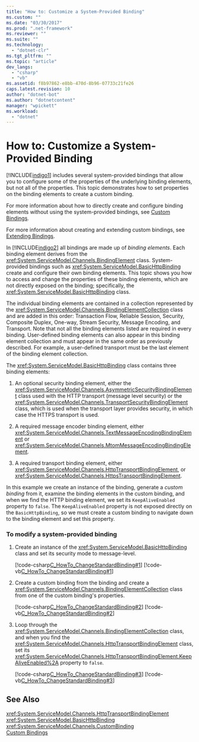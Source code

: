 ```yaml
---
title: "How to: Customize a System-Provided Binding"
ms.custom: ""
ms.date: "03/30/2017"
ms.prod: ".net-framework"
ms.reviewer: ""
ms.suite: ""
ms.technology: 
  - "dotnet-clr"
ms.tgt_pltfrm: ""
ms.topic: "article"
dev_langs: 
  - "csharp"
  - "vb"
ms.assetid: f8b97862-e8bb-470d-8b96-07733c21fe26
caps.latest.revision: 10
author: "dotnet-bot"
ms.author: "dotnetcontent"
manager: "wpickett"
ms.workload: 
  - "dotnet"
---
```

# How to: Customize a System-Provided Binding
[!INCLUDE[indigo1](../../../../includes/indigo1-md.md)] includes several system-provided bindings that allow you to configure some of the properties of the underlying binding elements, but not all of the properties. This topic demonstrates how to set properties on the binding elements to create a custom binding.  
  
 For more information about how to directly create and configure binding elements without using the system-provided bindings, see [Custom Bindings](../../../../docs/framework/wcf/extending/custom-bindings.md).  
  
 For more information about creating and extending custom bindings, see [Extending Bindings](../../../../docs/framework/wcf/extending/extending-bindings.md).  
  
 In [!INCLUDE[indigo2](../../../../includes/indigo2-md.md)] all bindings are made up of *binding elements*. Each binding element derives from the <xref:System.ServiceModel.Channels.BindingElement> class. System-provided bindings such as <xref:System.ServiceModel.BasicHttpBinding> create and configure their own binding elements. This topic shows you how to access and change the properties of these binding elements, which are not directly exposed on the binding; specifically, the <xref:System.ServiceModel.BasicHttpBinding> class.  
  
 The individual binding elements are contained in a collection represented by the <xref:System.ServiceModel.Channels.BindingElementCollection> class and are added in this order: Transaction Flow, Reliable Session, Security, Composite Duplex, One-way, Stream Security, Message Encoding, and Transport. Note that not all the binding elements listed are required in every binding. User-defined binding elements can also appear in this binding element collection and must appear in the same order as previously described. For example, a user-defined transport must be the last element of the binding element collection.  
  
 The <xref:System.ServiceModel.BasicHttpBinding> class contains three binding elements:  
  
1.  An optional security binding element, either the <xref:System.ServiceModel.Channels.AsymmetricSecurityBindingElement> class used with the HTTP transport (message level security) or the <xref:System.ServiceModel.Channels.TransportSecurityBindingElement> class, which is used when the transport layer provides security, in which case the HTTPS transport is used.  
  
2.  A required message encoder binding element, either <xref:System.ServiceModel.Channels.TextMessageEncodingBindingElement> or <xref:System.ServiceModel.Channels.MtomMessageEncodingBindingElement>.  
  
3.  A required transport binding element, either <xref:System.ServiceModel.Channels.HttpTransportBindingElement>, or <xref:System.ServiceModel.Channels.HttpsTransportBindingElement>.  
  
 In this example we create an instance of the binding, generate a *custom binding* from it, examine the binding elements in the custom binding, and when we find the HTTP binding element, we set its `KeepAliveEnabled` property to `false`. The `KeepAliveEnabled` property is not exposed directly on the `BasicHttpBinding`, so we must create a custom binding to navigate down to the binding element and set this property.  
  
### To modify a system-provided binding  
  
1.  Create an instance of the <xref:System.ServiceModel.BasicHttpBinding> class and set its security mode to message-level.  
  
     [!code-csharp[C_HowTo_ChangeStandardBinding#1](../../../../samples/snippets/csharp/VS_Snippets_CFX/c_howto_changestandardbinding/cs/program.cs#1)]
     [!code-vb[C_HowTo_ChangeStandardBinding#1](../../../../samples/snippets/visualbasic/VS_Snippets_CFX/c_howto_changestandardbinding/vb/program.vb#1)]  
  
2.  Create a custom binding from the binding and create a <xref:System.ServiceModel.Channels.BindingElementCollection> class from one of the custom binding's properties.  
  
     [!code-csharp[C_HowTo_ChangeStandardBinding#2](../../../../samples/snippets/csharp/VS_Snippets_CFX/c_howto_changestandardbinding/cs/program.cs#2)]
     [!code-vb[C_HowTo_ChangeStandardBinding#2](../../../../samples/snippets/visualbasic/VS_Snippets_CFX/c_howto_changestandardbinding/vb/program.vb#2)]  
  
3.  Loop through the <xref:System.ServiceModel.Channels.BindingElementCollection> class, and when you find the <xref:System.ServiceModel.Channels.HttpTransportBindingElement> class, set its <xref:System.ServiceModel.Channels.HttpTransportBindingElement.KeepAliveEnabled%2A> property to `false`.  
  
     [!code-csharp[C_HowTo_ChangeStandardBinding#3](../../../../samples/snippets/csharp/VS_Snippets_CFX/c_howto_changestandardbinding/cs/program.cs#3)]
     [!code-vb[C_HowTo_ChangeStandardBinding#3](../../../../samples/snippets/visualbasic/VS_Snippets_CFX/c_howto_changestandardbinding/vb/program.vb#3)]  
  
## See Also  
 <xref:System.ServiceModel.Channels.HttpTransportBindingElement>  
 <xref:System.ServiceModel.BasicHttpBinding>  
 <xref:System.ServiceModel.Channels.CustomBinding>  
 [Custom Bindings](../../../../docs/framework/wcf/extending/custom-bindings.md)
